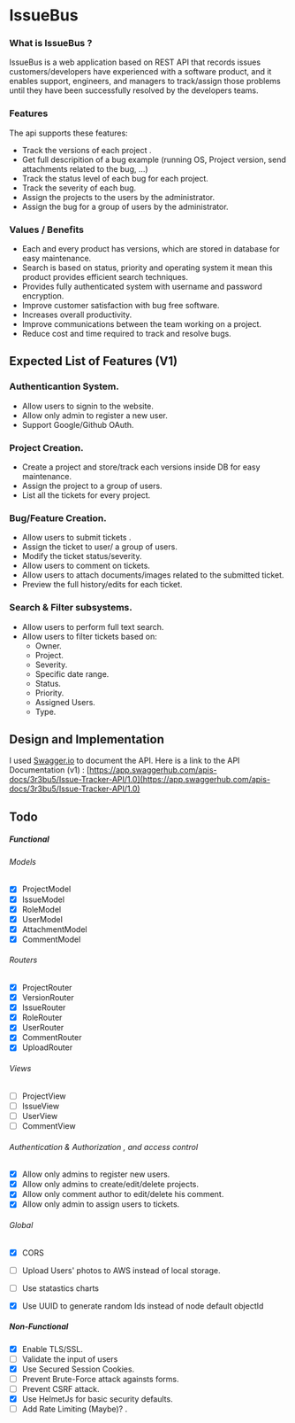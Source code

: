 # IssueBus
### What is IssueBus ?
IssueBus is a web application based on REST API that records issues customers/developers have experienced with a software product, and it enables support, engineers, and managers to track/assign those problems until they have been successfully resolved by the developers teams.
### Features
The api supports these features:

- Track the versions of each project .
- Get full descripition of a bug example (running OS, Project version, send attachments related to the bug, ...)
- Track the status level of each bug for each project.
- Track the severity of each bug.
- Assign the projects to the users by the administrator.
- Assign the bug for a group of users by the administrator.

### Values / Benefits

- Each and every product has versions, which are stored in database for easy maintenance.
- Search is based on status, priority and operating system it mean this product provides efficient search techniques.
- Provides fully authenticated system with username and password encryption.
- Improve customer satisfaction with bug free software.
- Increases overall productivity.
- Improve communications between the team working on a project.
- Reduce cost and time required to track and resolve bugs.

## Expected List of Features (V1)

### Authenticantion System.

- Allow users to signin to the website.
- Allow only admin to register a new user.
- Support Google/Github OAuth.

### Project Creation.
- Create a project and store/track each versions inside DB for easy maintenance.
- Assign the project to a group of users.
- List all the tickets for every project.

### Bug/Feature Creation.
- Allow users to submit tickets .
- Assign the ticket to user/ a group of users.
- Modify the ticket status/severity.
- Allow users to comment on tickets.
- Allow users to attach documents/images related to the submitted ticket.
- Preview the full history/edits for each ticket.

### Search & Filter subsystems.
- Allow users to perform full text search.
- Allow users to filter tickets based on:
    - Owner.
    - Project.
    - Severity.
    - Specific date range.
    - Status.
    - Priority.
    - Assigned Users.
    - Type.

## Design and Implementation

I used [Swagger.io](http://swagger.io) to document the API.
Here is a link to the API Documentation (v1) : [https://app.swaggerhub.com/apis-docs/3r3bu5/Issue-Tracker-API/1.0](https://app.swaggerhub.com/apis-docs/3r3bu5/Issue-Tracker-API/1.0)

## Todo
##### Functional
###### Models
- [x] ProjectModel
- [x] IssueModel
- [x] RoleModel
- [x] UserModel
- [x] AttachmentModel
- [x] CommentModel
###### Routers
- [x] ProjectRouter
- [x] VersionRouter
- [x] IssueRouter
- [x] RoleRouter
- [x] UserRouter
- [x] CommentRouter
- [x] UploadRouter
###### Views
- [ ] ProjectView
- [ ] IssueView
- [ ] UserView
- [ ] CommentView
###### Authentication & Authorization , and access control
- [x] Allow only admins to register new users.
- [x] Allow only admins to create/edit/delete projects.
- [x] Allow only comment author to edit/delete his comment.
- [x] Allow only admin to assign users to tickets.
###### Global
- [x] CORS
- [ ] Upload Users' photos to AWS instead of local storage.
- [ ] Use statastics charts 
- [x] Use UUID to generate random Ids instead of node default objectId


##### Non-Functional
- [x] Enable TLS/SSL.
- [ ] Validate the input of users
- [x] Use Secured Session Cookies.
- [ ] Prevent Brute-Force attack againsts forms.
- [ ] Prevent CSRF attack.
- [x] Use HelmetJs for basic security defaults.
- [ ] Add Rate Limiting (Maybe)? .
